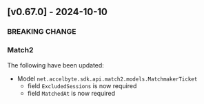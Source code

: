 <a name="v0.67.0"></a>
## [v0.67.0] - 2024-10-10

### BREAKING CHANGE

### Match2
The following have been updated:
- Model `net.accelbyte.sdk.api.match2.models.MatchmakerTicket`
    - field `ExcludedSessions` is now required
    - field `MatchedAt` is now required
